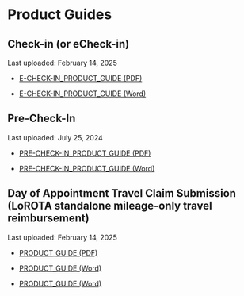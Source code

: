 # Product Guides

## Check-in (or eCheck-in)

Last uploaded: February 14, 2025

- [E-CHECK-IN_PRODUCT_GUIDE (PDF)](https://github.com/user-attachments/files/18801315/PATIENT.CHECK-IN_PRODUCT_GUIDE.v2.4.SRT.07162024.pdf)

- [E-CHECK-IN_PRODUCT_GUIDE (Word)](https://github.com/user-attachments/files/18801316/PATIENT.CHECK-IN_PRODUCT_GUIDE.v2.4.SRT.07162024.docx)

## Pre-Check-In

Last uploaded: July 25, 2024

- [PRE-CHECK-IN_PRODUCT_GUIDE (PDF)](https://github.com/user-attachments/files/16379338/PRE-CHECK-IN_PRODUCT_GUIDE.v1.11.07252024.pdf)

- [PRE-CHECK-IN_PRODUCT_GUIDE (Word)](https://github.com/user-attachments/files/16379339/PRE-CHECK-IN_PRODUCT_GUIDE.v1.11.07252024.docx)

## Day of Appointment Travel Claim Submission (LoROTA standalone mileage-only travel reimbursement)

Last uploaded: February 14, 2025

- [PRODUCT_GUIDE (PDF)](https://github.com/user-attachments/files/18801024/Online.Travel.Reimbursement.Submission.for.Oracle.Health.Facilities.Product.Guide_SRT_08072024.pdf)

- [PRODUCT_GUIDE (Word)](https://github.com/user-attachments/files/18801025/Online.Travel.Reimbursement.Submission.for.Oracle.Health.Facilities.Product.Guide_SRT_08072024.docx)

- [PRODUCT_GUIDE (Word)](https://github.com/user-attachments/files/21799516/Online.Travel.Reimbursement.Submission.for.Oracle.Health.Facilities.Product.Guide_SRT_08152025.docx)

